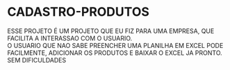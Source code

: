# CADASTRO-PRODUTOS
ESSE PROJETO É UM PROJETO QUE EU FIZ PARA UMA EMPRESA, QUE FACILITA A INTERASSAO COM O USUARIO.  
O USUARIO QUE NAO SABE PREENCHER UMA PLANILHA EM EXCEL PODE FACILMENTE, 
ADICIONAR OS PRODUTOS E BAIXAR O EXCEL JA PRONTO. SEM DIFICULDADES
